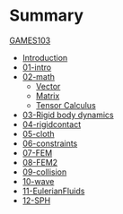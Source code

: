 # Summary

[GAMES103]()

- [Introduction](README.md)
- [01-intro](1_intro.md)
- [02-math]()
  - [Vector](2_math_vector.md)
  - [Matrix](2_math_matrix.md)
  - [Tensor Calculus](2_math_calculus.md)
- [03-Rigid body dynamics](3_rigid.md)
- [04-rigidcontact](4_rigidcontact.md)
- [05-cloth](5_cloth.md)
- [06-constraints](constraints.md)
- [07-FEM](FEM.md)
- [08-FEM2](FEM2.md)
- [09-collision](collision.md)
- [10-wave](wave.md)
- [11-EulerianFluids](EulerianFluids.md)
- [12-SPH](SPH.md)
